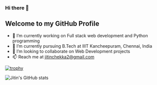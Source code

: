 ### Hi there 👋
## Welcome to my GitHub Profile

<!-- **jitinchekka/jitinchekka** is a ✨ _special_ ✨ repository because its `README.md` (this file) appears on your GitHub profile. -->

<!-- Here are some ideas to get you started: -->
- 🔭 I’m currently working on Full stack web development and Python programming
- 🌱 I’m currently pursuing B.Tech at IIIT Kancheepuram, Chennai, India
- 👯 I’m looking to collaborate on Web Development projects
- 📫 Reach me at jitinchekka2@gmail.com




[![trophy](https://github-profile-trophy.vercel.app/?username=jitinchekka&theme=onedark)](https://github.com/ryo-ma/github-profile-trophy)

![Jitin's GitHub stats](https://github-readme-stats.vercel.app/api?username=anuraghazra&count_private=true&show_icons=true&theme=dark)
